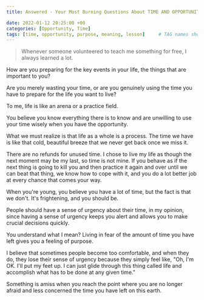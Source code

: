 ```yaml
---
title: Answered - Your Most Burning Questions About TIME AND OPPORTUNITY

date: 2022-01-12 20:25:00 +00
categories: [Opportunity, Time]
tags: [time, opportunity, purpose, meaning, lesson]     # TAG names should always be lowercase
---
```


> Whenever someone volunteered to teach me something for free, I always learned a lot.

How are you preparing for the key events in your life, the things that are important to you?

Are you merely wasting your time, or are you genuinely using the time you have to prepare for the life you want to live?

To me, life is like an arena or a practice field.

You believe you know everything there is to know and are unwilling to use your time wisely when you have the opportunity. 

What we must realize is that life as a whole is a process. The time we have is like that cold, beautiful breeze that we never get back once we miss it. 

There are no refunds for unused time. I chose to live my life as though the next moment may be my last, so time is not mine. If you behave as if the next thing is going to kill you and then practice it again and over until we can beat that thing, we know how to cope with it, and you do a lot better job at every chance that comes your way.

When you're young, you believe you have a lot of time, but the fact is that we don't. It's frightening, and you should be.

People should have a sense of urgency about their time, in my opinion, since having a sense of urgency keeps you alert and allows you to make crucial decisions quickly. 

You understand what I mean? Living in fear of the amount of time you have left gives you a feeling of purpose.

I believe that sometimes people become too comfortable, and when they do, they lose their sense of urgency because they simply feel like, "Oh, I'm OK. I'll put my feet up. I can just glide through this thing called life and accomplish what has to be done at any given time."

Something is amiss when you reach the point where you are no longer afraid and less concerned the time you have left on this earth.
